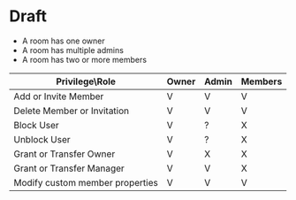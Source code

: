 # Draft

* A room has one owner
* A room has multiple admins
* A room has two or more members


| Privilege\Role                      |  Owner  | Admin     | Members |
| ----------------------------------- | ------- | --------  | ------ |
| Add or Invite  Member               |   V     |    V      |    V   |
| Delete Member or Invitation         |   V     |    V      |    V   |
| Block User                          |   V     |    ?      |    X   |
| Unblock User                        |   V     |    ?      |    X   |
| Grant or Transfer Owner             |   V     |    X      |    X   |
| Grant or Transfer Manager           |   V     |    V      |    X   |
| Modify custom member properties     |   V     |    V      |    V   |